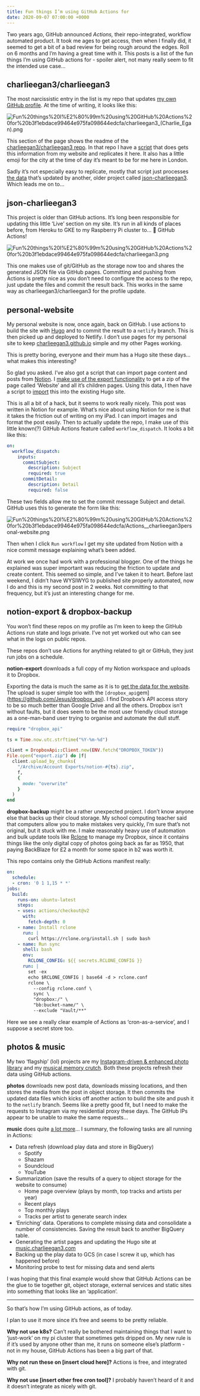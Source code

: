```yaml
---
title: Fun things I’m using GitHub Actions for
date: 2020-09-07 07:00:00 +0000
---
```


Two years ago, GitHub announced *Actions,* their repo-integrated, workflow automated product. It took me ages to get access, then when I finally did, it seemed to get a bit of a bad review for being rough around the edges. Roll on 6 months and I’m having a great time with it. This posts is a list of the fun things I’m using GitHub actions for - spoiler alert, not many really seem to fit the intended use case... 

## charlieegan3/charlieegan3

The most narcissistic entry in the list is my repo that updates [my own GitHub profile](https://github.com/charlieegan3).  At the time of writing, it looks like this:

![Fun%20things%20I%E2%80%99m%20using%20GitHub%20Actions%20for%20b3f1ebdace99464e975fa098644edcfa/charlieegan3_(Charlie_Egan).png](Fun%20things%20I%E2%80%99m%20using%20GitHub%20Actions%20for%20b3f1ebdace99464e975fa098644edcfa/charlieegan3_(Charlie_Egan).png)

This section of the page shows the readme of the [charlieegan3/charlieegan3 repo](https://github.com/charlieegan3/charlieegan3). In that repo I have a [script](https://github.com/charlieegan3/charlieegan3/blob/fa92f0cbfacf6820873b699d7a5bdf9e355b05bf/hack/update_readme.rb) that does gets this information from my website and replicates it here. It also has a little emoji for the city at the time of day it’s meant to be for me here in London.

Sadly it’s not especially easy to replicate, mostly that script just processes [the data](https://charlieegan3.github.io/json-charlieegan3/build/status.json) that’s updated by another, older project called [json-charlieegan3](https://github.com/charlieegan3/json-charlieegan3). Which leads me on to...

## json-charlieegan3

This project is older than GitHub actions. It’s long been responsible for updating this little ‘Live’ section on my site. It’s run in all kinds of places before, from Heroku to GKE to my Raspberry Pi cluster to... 🥁 GitHub Actions!

![Fun%20things%20I%E2%80%99m%20using%20GitHub%20Actions%20for%20b3f1ebdace99464e975fa098644edcfa/charlieegan3.png](Fun%20things%20I%E2%80%99m%20using%20GitHub%20Actions%20for%20b3f1ebdace99464e975fa098644edcfa/charlieegan3.png)

This one makes use of git/GitHub as the storage now too and shares the generated JSON file via GitHub pages. Committing and pushing from Actions is pretty nice as you don’t need to configure the access to the repo, just update the files and commit the result back. This works in the same way as charlieegan3/charlieegan3 for the profile update.

## personal-website

My personal website is now, once again, back on GitHub. I use actions to build the site with [Hugo](https://gohugo.io/) and to commit the result to a `netlify` branch. This is then picked up and deployed to Netlify. I don’t use pages for my personal site to keep [charlieegan3.github.io](http://charlieegan3.github.io) simple and my other Pages working.

This is pretty boring, everyone and their mum has a Hugo site these days... what makes this interesting? 

So glad you asked. I’ve also got a script that can import page content and posts from [Notion](https://notion.so). I [make use of the export functionality](https://github.com/charlieegan3/personal-website/blob/master/bin/export_notion.rb) to get a zip of the page called ‘Website’ and all it’s children pages. Using this data, I then have a script to [import](https://github.com/charlieegan3/personal-website/blob/master/bin/import_notion.rb) this into the existing Hugo site.

This is all a bit of a hack, but it seems to work really nicely. This post was written in Notion for example. What’s nice about using Notion for me is that it takes the friction out of writing on my iPad. I can import images and format the post easily. Then to actually update the repo, I make use of this little known(?) GitHub Actions feature called `workflow_dispatch`. It looks a bit like this:

```yaml
on:
  workflow_dispatch:
    inputs:
      commitSubject:
        description: Subject
        required: true
      commitDetail:
        description: Detail
        required: false
```

These two fields allow me to set the commit message Subject and detail. GitHub uses this to generate the form like this:

![Fun%20things%20I%E2%80%99m%20using%20GitHub%20Actions%20for%20b3f1ebdace99464e975fa098644edcfa/Actions__charlieegan3personal-website.png](Fun%20things%20I%E2%80%99m%20using%20GitHub%20Actions%20for%20b3f1ebdace99464e975fa098644edcfa/Actions__charlieegan3personal-website.png)

Then when I click `Run workflow` I get my site updated from Notion with a nice commit message explaining what’s been added.

At work we once had work with a professional blogger. One of the things he explained was super important was reducing the friction to update and create content. This seemed so simple, and I’ve taken it to heart. Before last weekend, I didn’t have WYSIWYG to published site properly automated, now I do and this is my second post in 2 weeks. Not committing to that frequency, but it’s just an interesting change for me.

## notion-export & dropbox-backup

You won’t find these repos on my profile as I’m keen to keep the GitHub Actions run state and logs private. I’ve not yet worked out who can see what in the logs on public repos.

These repos don’t use Actions for anything related to git or GitHub, they just run jobs on a schedule.

**notion-export** downloads a full copy of my Notion workspace and uploads it to Dropbox.

Exporting the data is much the same as it is to [get the data for the website](https://github.com/charlieegan3/personal-website/blob/f5c916ffc598693de1dd789a03f16869f330706f/bin/export_notion.rb). The upload is super simple too with the `[dropbox_api`gem](https://github.com/Jesus/dropbox_api). I find Dropbox’s API access story to be so much better than Google Drive and all the others. Dropbox isn’t without faults, but it does seem to be the most user friendly cloud storage as a one-man-band user trying to organise and automate the dull stuff.

```ruby
require "dropbox_api"

ts = Time.now.utc.strftime("%Y-%m-%d")

client = DropboxApi::Client.new(ENV.fetch("DROPBOX_TOKEN"))
File.open("export.zip") do |f|
  client.upload_by_chunks(
    "/Archive/Account Exports/notion-#{ts}.zip",
    f,
    {
      mode: "overwrite"
    }
  )
end
```

**dropbox-backup** might be a rather unexpected project. I don’t know anyone else that backs up their cloud storage. My school computing teacher said that computers allow you to make mistakes very quickly, I’m sure that’s not original, but it stuck with me. I make reasonably heavy use of automation and bulk update tools like [Rclone](http://rclone.org/) to manage my Dropbox, since it contains things like the only digital copy of photos going back as far as 1950, that paying BackBlaze for £2 a month for some space in b2 was worth it.

This repo contains only the GitHub Actions manifest really:

```yaml
on:
  schedule:
  - cron: '0 1 1,15 * *'
jobs:
  build:
    runs-on: ubuntu-latest
    steps:
    - uses: actions/checkout@v2
      with:
        fetch-depth: 0
    - name: Install rclone
      run: |
        curl https://rclone.org/install.sh | sudo bash
    - name: Run sync
      shell: bash
      env:
        RCLONE_CONFIG: ${{ secrets.RCLONE_CONFIG }}
      run: |
        set -ex
        echo $RCLONE_CONFIG | base64 -d > rclone.conf
        rclone \
          --config rclone.conf \
          sync \
          "dropbox:/" \
          "bb:bucket-name/" \
          --exclude "Vault/**"
```

Here we see a really clear example of Actions as ‘cron-as-a-service’, and I suppose a secret store too.

## photos & music

My two ‘flagship’ (lol) projects are my [Instagram-driven & enhanced photo library](https://github.com/charlieegan3/photos) and my [musical memory crutch](https://github.com/charlieegan3/music). Both these projects refresh their data using GitHub actions.

**photos** downloads new post data, downloads missing locations, and then stores the media from the post in object storage. It then commits the updated data files which kicks off another action to build the site and push it to the `netlify` branch. Seems like a pretty good fit, but I need to make the requests to Instagram via my residential proxy these days. The GitHub IPs appear to be unable to make the same requests...

**music** does quite [a lot more](https://github.com/charlieegan3/music/tree/master/.github/workflows)... I summary, the following tasks are all running in Actions:

- Data refresh (download play data and store in BigQuery)
    - Spotify
    - Shazam
    - Soundcloud
    - YouTube
- Summarization (save the results of a query to object storage for the website to consume)
    - Home page overview (plays by month, top tracks and artists per year)
    - Recent plays
    - Top monthly plays
    - Tracks per artist to generate search index
- ‘Enriching’ data. Operations to complete missing data and consolidate a number of consistencies. Saving the result back to another BigQuery table.
- Generating the artist pages and updating the Hugo site at [music.charlieegan3.com](http://music.charlieegan3.com)
- Backing up the play data to GCS (in case I screw it up, which has happened before)
- Monitoring probe to test for missing data and send alerts

I was hoping that this final example would show that GitHub Actions can be the glue to tie together git, object storage, external services and static sites into something that looks like an ‘application’.

---

So that’s how I’m using GitHub actions, as of today.

I plan to use it more since it’s free and seems to be pretty reliable.

**Why not use k8s?** Can’t really be bothered maintaining things that I want to ‘just-work’ on my pi cluster that sometimes gets dripped on. My new rule is if it’s used by anyone other than me, it runs on someone else’s platform - not in my house, GitHub Actions has been a big part of that.

**Why not run these on [insert cloud here]?** Actions is free, and integrated with git.

**Why not use [insert other free cron tool]?** I probably haven’t heard of it and it doesn’t integrate as nicely with git.
